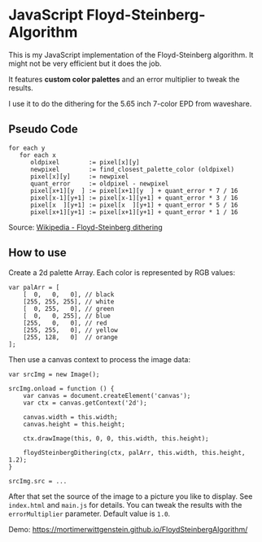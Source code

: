 # JavaScript Floyd-Steinberg-Algorithm
This is my JavaScript implementation of the Floyd-Steinberg algorithm. It might not be very efficient but it does the job.

It features **custom color palettes** and an error multiplier to tweak the results.

I use it to do the dithering for the 5.65 inch 7-color EPD from waveshare.

## Pseudo Code
```
for each y
   for each x
      oldpixel        := pixel[x][y]
      newpixel        := find_closest_palette_color (oldpixel)
      pixel[x][y]     := newpixel
      quant_error     := oldpixel - newpixel
      pixel[x+1][y  ] := pixel[x+1][y  ] + quant_error * 7 / 16
      pixel[x-1][y+1] := pixel[x-1][y+1] + quant_error * 3 / 16
      pixel[x  ][y+1] := pixel[x  ][y+1] + quant_error * 5 / 16
      pixel[x+1][y+1] := pixel[x+1][y+1] + quant_error * 1 / 16
```
Source: [Wikipedia - Floyd-Steinberg dithering](https://en.wikipedia.org/wiki/Floyd%E2%80%93Steinberg_dithering)

## How to use
Create a 2d palette Array. Each color is represented by RGB values:
```
var palArr = [
    [  0,   0,   0], // black
    [255, 255, 255], // white
    [  0, 255,   0], // green
    [  0,   0, 255], // blue
    [255,   0,   0], // red
    [255, 255,   0], // yellow
    [255, 128,   0]  // orange
];
```

Then use a canvas context to process the image data:
```
var srcImg = new Image();

srcImg.onload = function () {
    var canvas = document.createElement('canvas');
    var ctx = canvas.getContext('2d');
    
    canvas.width = this.width;
    canvas.height = this.height;

    ctx.drawImage(this, 0, 0, this.width, this.height);

    floydSteinbergDithering(ctx, palArr, this.width, this.height, 1.2);
}

srcImg.src = ...
```
After that set the source of the image to a picture you like to display.
See `index.html` and `main.js` for details.
You can tweak the results with the `errorMultiplier` parameter. Default value is `1.0`.

Demo: https://mortimerwittgenstein.github.io/FloydSteinbergAlgorithm/
